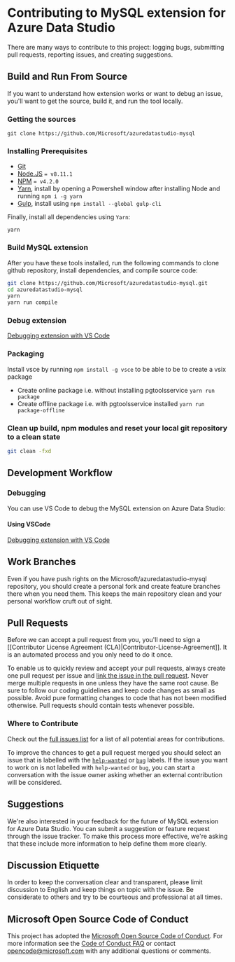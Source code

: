 # Contributing to MySQL extension for Azure Data Studio
There are many ways to contribute to this project: logging bugs, submitting pull requests, reporting issues, and creating suggestions.

## Build and Run From Source

If you want to understand how extension works or want to debug an issue, you'll want to get the source, build it, and run the tool locally.

### Getting the sources

```
git clone https://github.com/Microsoft/azuredatastudio-mysql
```

### Installing Prerequisites

- [Git](https://git-scm.com)
- [Node.JS](https://nodejs.org/en/about/releases/) `= v8.11.1`
- [NPM](https://www.npmjs.com/get-npm) `= v4.2.0`
- [Yarn](https://yarnpkg.com/en/), install by opening a Powershell window after installing Node and running `npm i -g yarn`
- [Gulp](https://gulpjs.org/getting-started.html), install using `npm install --global gulp-cli`

Finally, install all dependencies using `Yarn`:

```
yarn
```

### Build MySQL extension
After you have these tools installed, run the following commands to clone github repository, install dependencies, and compile source code:

```bash
git clone https://github.com/Microsoft/azuredatastudio-mysql.git
cd azuredatastudio-mysql
yarn
yarn run compile
```

### Debug extension

[Debugging extension with VS Code](https://github.com/Microsoft/azuredatastudio/wiki/Debugging-an-Extension-with-VS-Code)

### Packaging

Install vsce by running `npm install -g vsce` to be able to be to create a vsix package

* Create online package i.e. without installing pgtoolsservice `yarn run package`
* Create offline package i.e. with pgtoolsservice installed `yarn run package-offline`

### Clean up build, npm modules and reset your local git repository to a clean state

```bash
git clean -fxd
```

## Development Workflow

### Debugging
You can use VS Code to debug the MySQL extension on Azure Data Studio:

#### Using VSCode
[Debugging extension with VS Code](https://github.com/Microsoft/azuredatastudio/wiki/Debugging-an-Extension-with-VS-Code)

## Work Branches
Even if you have push rights on the Microsoft/azuredatastudio-mysql repository, you should create a personal fork and create feature branches there when you need them. This keeps the main repository clean and your personal workflow cruft out of sight.

## Pull Requests
Before we can accept a pull request from you, you'll need to sign a [[Contributor License Agreement (CLA)|Contributor-License-Agreement]]. It is an automated process and you only need to do it once.

To enable us to quickly review and accept your pull requests, always create one pull request per issue and [link the issue in the pull request](https://github.com/blog/957-introducing-issue-mentions). Never merge multiple requests in one unless they have the same root cause. Be sure to follow our coding guidelines and keep code changes as small as possible. Avoid pure formatting changes to code that has not been modified otherwise. Pull requests should contain tests whenever possible.

### Where to Contribute
Check out the [full issues list](https://github.com/Microsoft/azuredatastudio-mysql/issues) for a list of all potential areas for contributions.

To improve the chances to get a pull request merged you should select an issue that is labelled with the [`help-wanted`](https://github.com/Microsoft/azuredatastudio-mysql/issues?q=is%3Aopen+is%3Aissue+label%3A%22help+wanted%22) or [`bug`](https://github.com/Microsoft/azuredatastudio-mysql/issues?q=is%3Aopen+is%3Aissue+label%3A%22bug%22) labels. If the issue you want to work on is not labelled with `help-wanted` or `bug`, you can start a conversation with the issue owner asking whether an external contribution will be considered.

## Suggestions
We're also interested in your feedback for the future of MySQL extension for Azure Data Studio. You can submit a suggestion or feature request through the issue tracker. To make this process more effective, we're asking that these include more information to help define them more clearly.

## Discussion Etiquette

In order to keep the conversation clear and transparent, please limit discussion to English and keep things on topic with the issue. Be considerate to others and try to be courteous and professional at all times.

## Microsoft Open Source Code of Conduct
This project has adopted the [Microsoft Open Source Code of Conduct](https://opensource.microsoft.com/codeofconduct/). For more information see the [Code of Conduct FAQ](https://opensource.microsoft.com/codeofconduct/faq/) or contact [opencode@microsoft.com](mailto:opencode@microsoft.com) with any additional questions or comments.